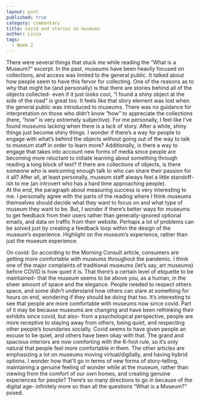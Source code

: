 ```yaml
---
layout: post
published: true
category: commentary
title: covid and stories on museums
author: Livia
tags:
  - Week 2
---
```

There were several things that stuck me while reading the “What is a Museum?” excerpt. In the past, museums have been heavily focused on collections, and access was limited to the general public. It talked about how people seem to have this fervor for collecting. One of the reasons as to why that might be (and personally) is that there are stories behind all of the objects collected- even if it just looks cool, “I found a shiny object at the side of the road” is great too. It feels like that story element was lost when the general public was introduced to museums. There was no guidance for interpretation on those who didn’t know “how” to appreciate the collections (here, “how” is very extremely subjective). 
For me personally, I feel like I’ve found museums lacking when there is a lack of story. After a while, shiny things just become shiny things. I wonder if there’s a way for people to engage with what’s behind the objects without going out of the way to talk to museum staff in order to learn more? Additionally, is there a way to engage that takes into account new forms of media since people are becoming more reluctant to initiate learning about something through reading a long block of text? If there are collections of objects, is there someone who is welcoming enough talk to who can share their passion for it all? After all, at least personally, museum staff always feel a little standoff-ish to me (an introvert who has a hard time approaching people). 	
At the end, the paragraph about measuring success is very interesting to me. I personally agree with the parts of the reading where I think museums themselves should decide what they want to focus on and what type of museum they want to be. But, I wonder if there’s better ways for museums to get feedback from their users rather than generally-ignored optional emails, and data on traffic from their website. Perhaps a lot of problems can be solved just by creating a feedback loop within the design of the museum’s experience. 
Highlight on the museum’s experience, rather than just the museum experience. 

On covid:
So according to the Morning Consult article, consumers are getting more comfortable with museums throughout the pandemic.
I think one of the major complaints of traditional museums (let’s say, art museums) before COVID is how quiet it is. That there’s a certain level of etiquette to be maintained- that the museum seems to be above you, as a human, in the sheer amount of space and the elegance. People needed to respect others space, and some didn’t understand how others can stare at something for hours on end, wondering if they should be doing that too. It’s interesting to see that people are more comfortable with museums now since covid. Part of it may be because museums are changing and have been rethinking their exhibits since covid, but also- from a psychological perspective, people are more receptive to staying away from others, being quiet, and respecting other people’s boundaries socially. Covid seems to have given people an excuse to be quiet, and others have been okay with that. The grand and spacious interiors are now comforting with the 6-foot rule, so it’s only natural that people feel more comfortable in them.
The other articles are emphasizing a lot on museums moving virtual/digitally, and having hybrid options. I wonder how that’ll go in terms of new forms of story-telling, maintaining a genuine feeling of wonder while at the museum, rather than viewing from the comfort of our own homes, and creating genuine experiences for people? There’s so many directions to go in because of the digital age- infinitely more so than all the questions “What is a Museum?” posed.

